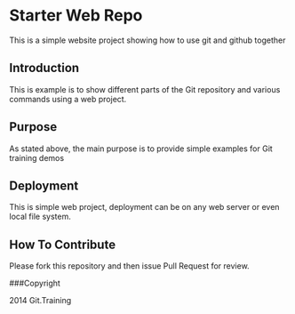 # Starter Web Repo

This is a simple website project
showing how to use git and github together
## Introduction

This is example is to show different parts
of the Git repository and various commands using a web project.

## Purpose

As stated above, the main purpose is to 
provide simple examples for Git training demos

## Deployment

This is simple web project, deployment 
can be on any web server or even local file system.

## How To Contribute

Please fork this repository and then issue Pull Request for review.


###Copyright

2014 Git.Training
